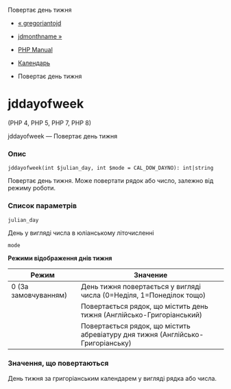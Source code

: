 Повертає день тижня

-   [« gregoriantojd](function.gregoriantojd.html)
    
-   [jdmonthname »](function.jdmonthname.html)
    
-   [PHP Manual](index.html)
    
-   [Календарь](ref.calendar.html)
    
-   Повертає день тижня
    

# jddayofweek

(PHP 4, PHP 5, PHP 7, PHP 8)

jddayofweek — Повертає день тижня

### Опис

```methodsynopsis
jddayofweek(int $julian_day, int $mode = CAL_DOW_DAYNO): int|string
```

Повертає день тижня. Може повертати рядок або число, залежно від режиму роботи.

### Список параметрів

`julian_day`

День у вигляді числа в юліанському літочисленні

`mode`

**Режими відображення днів тижня**

| Режим                | Значение                                                                        |
|----------------------|---------------------------------------------------------------------------------|
| 0 (За замовчуванням) | День тижня повертається у вигляді числа (0=Неділя, 1=Понеділок тощо)            |
|                      | Повертається рядок, що містить день тижня (Англійсько-Григоріанський)           |
|                      | Повертається рядок, що містить абревіатуру дня тижня (Англійсько-Григоріанську) |

### Значення, що повертаються

День тижня за григоріанським календарем у вигляді рядка або числа.
